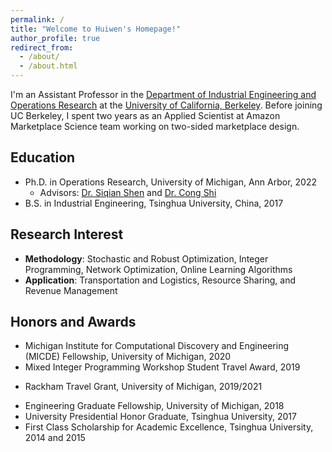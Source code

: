 ```yaml
---
permalink: /
title: "Welcome to Huiwen's Homepage!"
author_profile: true
redirect_from: 
  - /about/
  - /about.html
---
```


I'm an Assistant Professor in the [Department of Industrial Engineering and Operations Research](https://ieor.berkeley.edu/) at the [University of California, Berkeley](https://www.berkeley.edu/). Before joining UC Berkeley, I spent two years as an Applied Scientist at Amazon Marketplace Science team working on two-sided marketplace design.

## Education
- Ph.D. in Operations Research, University of Michigan, Ann Arbor, 2022
  * Advisors: [Dr. Siqian Shen](https://websites.umich.edu/~siqian/index.html) and [Dr. Cong Shi](https://congshi-research.github.io/)
- B.S. in Industrial Engineering, Tsinghua University, China, 2017

## Research Interest
- **Methodology**: Stochastic and Robust Optimization, Integer Programming, Network Optimization, Online Learning Algorithms 
- **Application**: Transportation and Logistics, Resource Sharing, and Revenue Management 

## Honors and Awards
- Michigan Institute for Computational Discovery and Engineering (MICDE) Fellowship, University of Michigan, 2020 
- Mixed Integer Programming Workshop Student Travel Award, 2019
* Rackham Travel Grant, University of Michigan, 2019/2021
- Engineering Graduate Fellowship, University of Michigan, 2018
- University Presidential Honor Graduate, Tsinghua University, 2017 
- First Class Scholarship for Academic Excellence, Tsinghua University, 2014 and 2015
